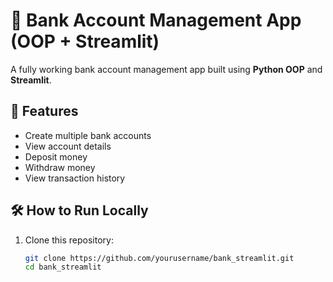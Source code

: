# 🏦 Bank Account Management App (OOP + Streamlit)

A fully working bank account management app built using **Python OOP** and **Streamlit**.

## 🚀 Features
- Create multiple bank accounts
- View account details
- Deposit money
- Withdraw money
- View transaction history

## 🛠 How to Run Locally
1. Clone this repository:
   ```bash
   git clone https://github.com/yourusername/bank_streamlit.git
   cd bank_streamlit

